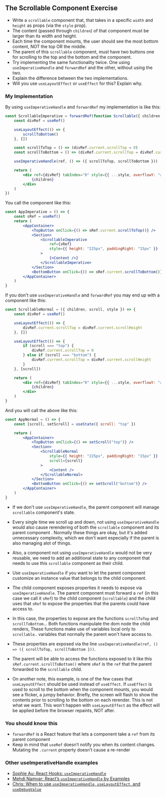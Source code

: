 ## The Scrollable Component Exercise

-   Write a `scrollable` component that, that takes in a specific `width` and `height` as props (via the `style` prop).
-   The content (passed through `children`) of that component must be larger than its width and height.
-   Each time the component mounts, the user should see the most bottom content, NOT the top OR the middle.
-   The parent of this `scrollable` component, must have two buttons one for scrolling to the top and the bottom and the component.
-   Try implementing the same functionality twice. One using `useImperativeHandle` and `forwardRef` and the other, without using the two.
-   Explain the difference between the two implementations.
-   Will you use `useLayoutEffect` or `useEffect` for this? Explain why.

### My Implementation

By using `useImperativeHandle` and `forwardRef` my implementation is like this:

```jsx
const ScrollableImperative = forwardRef(function Scrollable({ children, style }, ref) {
    const divRef = useRef()

    useLayoutEffect(() => {
        scrollToBottom()
    }, [])

    const scrollToTop = () => (divRef.current.scrollTop = 0)
    const scrollToBottom = () => (divRef.current.scrollTop = divRef.current.scrollHeight)

    useImperativeHandle(ref, () => ({ scrollToTop, scrollToBottom }))

    return (
        <div ref={divRef} tabIndex="0" style={{ ...style, overflowY: "auto" }}>
            {children}
        </div>
    )
})
```

You call the component like this:

```jsx
const AppImperative = () => {
    const sRef = useRef()
    return (
        <AppContainer>
            <TopButton onClick={() => sRef.current.scrollToTop()} />
            <Section>
                <ScrollableImperative
                    ref={sRef}
                    style={{ height: "225px", paddingRight: "15px" }}
                >
                    {<Content />}
                </ScrollableImperative>
            </Section>
            <BottomButton onClick={() => sRef.current.scrollToBottom()} />
        </AppContainer>
    )
}
```

If you don't use `useImperativeHandle` and `forwardRef` you may end up with a component like this:

```jsx
const ScrollableNormal = ({ children, scroll, style }) => {
    const divRef = useRef()

    useLayoutEffect(() => {
        divRef.current.scrollTop = divRef.current.scrollHeight
    }, [])

    useLayoutEffect(() => {
        if (scroll === "top") {
            divRef.current.scrollTop = 0
        } else if (scroll === "bottom") {
            divRef.current.scrollTop = divRef.current.scrollHeight
        }
    }, [scroll])

    return (
        <div ref={divRef} tabIndex="0" style={{ ...style, overflowY: "auto" }}>
            {children}
        </div>
    )
}
```

And you will call the above like this:

```jsx
const AppNormal = () => {
    const [scroll, setScroll] = useState({ scroll: "top" })

    return (
        <AppContainer>
            <TopButton onClick={() => setScroll("top")} />
            <Section>
                <ScrollableNormal
                    style={{ height: "225px", paddingRight: "15px" }}
                    scroll={scroll}
                >
                    <Content />
                </ScrollableNormal>
            </Section>
            <BottomButton onClick={() => setScroll("bottom")} />
        </AppContainer>
    )
}
```

-   If we don't use `useImperativeHandle`, the parent component will manage `scrollable` component's state.
-   Every single time we scroll up and down, not using `useImperativeHandle` would also cause rerendering of both the `scrollable` component and its parent component . Normally these things are okay, but it's added unnecessary complexity, which we don't want especially if the parent is also managing alot of things.
-   Also, a component not using `useImperativeHandle` would not be very reusable, we need to add an additional state to any component that needs to use this `scrollable` component as their child.
-   Use `useImperativeHandle` if you want to let the parent component customize an instance value that belongs to the child component.
-   The child component exposes properties it needs to expose via `useImperativeHandle`. The parent component must forward a `ref` (in this case we call it `sRef`) to the child component (`scrollable`) and the child uses that `sRef` to expose the properties that the parents could have access to.
-   In this case, the properties to expose are the functions `scrollToTop` and `scrollToBottom`... Both functions manipulate the dom node the child renders, These functions make use of variables local only to `scrollable`.. variables that normally the parent won't have access to.
-   These properties are exposed via the line `useImperativeHandle(ref, () => ({ scrollToTop, scrollToBottom }))`.
-   The parent will be able to access the functions exposed to it like this ` sRef.current.scrollToBottom()` where `sRef` is the `ref` that the parent forwarded to the `scrollable` child.

-   On another note, this example, is one of the few cases that `useLayoutEffect` should be used instead of `useEffect`. If `useEffect` is used to scroll to the bottom when the component mounts, you would see a flicker, a jumpy behavior. Briefly, the screen will flash to show the contents prior to scrolling to the bottom on each rerender. This is not what we want. This won't happen with `useLayoutEffect` as the effect will be applied before the browser repaints, NOT after.

### You should know this

-   `forwardRef` is a React feature that lets a component take a `ref` from its parent component
-   Keep in mind that `useRef` doesn’t notify you when its content changes. Mutating the `.current` property doesn’t cause a re-render

### Other useImperativeHandle examples

-   [Sophie Au: React Hooks: `useImperativeHandle`](https://sophieau.com/article/use-imperative-handle/)
-   [Mehdi Namvar: React’s `useImperativeHandle` by Examples](https://medium.com/@ilxanlar/useimperativehandle-by-examples-99cbdc8e3c3a)
-   [Chris: When to use `useImperativeHandle`, `useLayoutEffect`, and `useDebugValue`](https://stackoverflow.com/questions/57005663/when-to-use-useimperativehandle-uselayouteffect-and-usedebugvalue)
